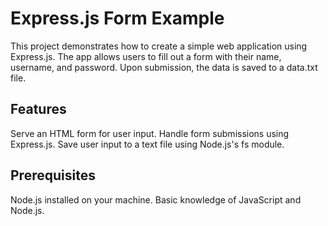 # Express.js Form Example

This project demonstrates how to create a simple web application using Express.js. 
The app allows users to fill out a form with their name, username, and password. 
Upon submission, the data is saved to a data.txt file.

## Features

Serve an HTML form for user input.
Handle form submissions using Express.js.
Save user input to a text file using Node.js's fs module.

## Prerequisites

Node.js installed on your machine.
Basic knowledge of JavaScript and Node.js.
